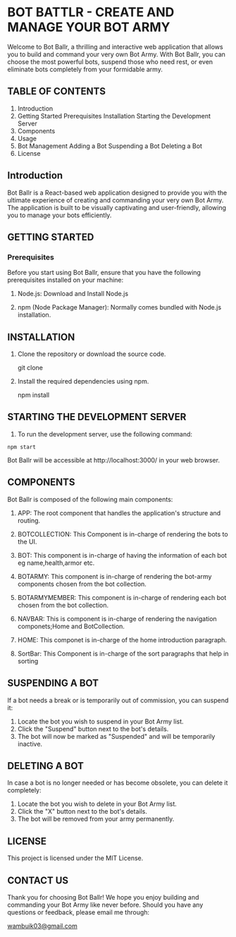 #  BOT BATTLR - CREATE AND MANAGE YOUR BOT ARMY

Welcome to Bot Ballr, a thrilling and interactive web application that allows you to build and command your very own Bot Army. With Bot Ballr, you can choose the most powerful bots, suspend those who need rest, or even eliminate bots completely from your formidable army.

## TABLE OF CONTENTS
1. Introduction
 2. Getting Started
    Prerequisites
    Installation
    Starting the Development Server
3. Components
4. Usage
5. Bot Management
    Adding a Bot
    Suspending a Bot
    Deleting a Bot
6. License


  ## Introduction
Bot Ballr is a React-based web application designed to provide you with the ultimate experience of creating and commanding your very own Bot Army. The application is built to be visually captivating and user-friendly, allowing you to manage your bots efficiently.

 ## GETTING STARTED
   ### Prerequisites
Before you start using Bot Ballr, ensure that you have the following prerequisites installed on your machine:

1. Node.js: Download and Install Node.js

2. npm (Node Package Manager): Normally comes bundled with Node.js installation.

## INSTALLATION

1. Clone the repository or download the source code.

      git clone <repository-url>

2. Install the required dependencies using npm.

      npm install

  ## STARTING THE DEVELOPMENT SERVER

  1. To run the development server, use the following command:

    npm start

Bot Ballr will be accessible at http://localhost:3000/ in your web browser.

## COMPONENTS

Bot Ballr is composed of the following main components:
1. APP:  The root component that handles the application's structure and routing.

2. BOTCOLLECTION: This Component is in-charge of rendering the bots to the UI.

3. BOT: This component is in-charge of having the information  of each bot eg name,health,armor etc.

4. BOTARMY: This component is in-charge of rendering the bot-army components chosen from the bot collection.

5. BOTARMYMEMBER: This component is in-charge of rendering each bot chosen from the bot collection.

6. NAVBAR: This is component is in-charge of rendering the navigation componets;Home and BotCollection.

7. HOME: This componet is in-charge of the home introduction paragraph.

8. SortBar: This Component is in-charge of the sort paragraphs that help in sorting
    

##  SUSPENDING A BOT
If a bot needs a break or is temporarily out of commission, you can suspend it:

1. Locate the bot you wish to suspend in your Bot Army list.
2. Click the "Suspend" button next to the bot's details.
3. The bot will now be marked as "Suspended" and will be temporarily inactive.

## DELETING A BOT

In case a bot is no longer needed or has become obsolete, you can delete it completely:

1. Locate the bot you wish to delete in your Bot Army list.
2. Click the "X" button next to the bot's details.
3. The bot will be removed from your army permanently.

## LICENSE

This project is licensed under the MIT License.

## CONTACT US

Thank you for choosing Bot Ballr! We hope you enjoy building and commanding your Bot Army like never before. Should you have any questions or feedback, please email me through:

<wambuik03@gmail.com>



 
       
